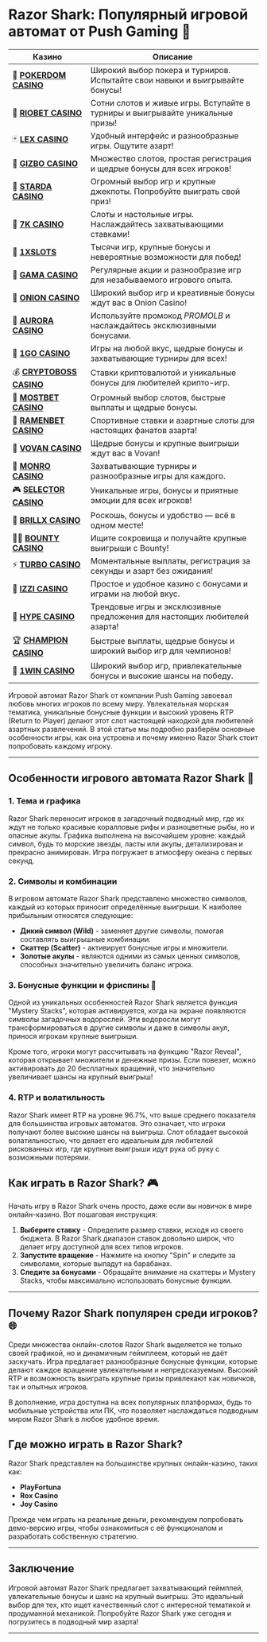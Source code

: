 # Razor Shark: Популярный игровой автомат от Push Gaming 🎰
| Казино | Описание |
|--------|----------|
| 🎲 **[POKERDOM CASINO](https://brandplay.link/Bxg7SC7H)** | Широкий выбор покера и турниров. Испытайте свои навыки и выигрывайте бонусы! |
| 🌟 **[RIOBET CASINO](https://brandplay.link/dtx89f2L)** | Сотни слотов и живые игры. Вступайте в турниры и выигрывайте уникальные призы! |
| 🃏 **[LEX CASINO](https://brandplay.link/2HFTmBc8)** | Удобный интерфейс и разнообразные игры. Ощутите азарт! |
| 🎰 **[GIZBO CASINO](https://gizbo-tea02.com/c8e962e89)** | Множество слотов, простая регистрация и щедрые бонусы для всех игроков! |
| 🌠 **[STARDA CASINO](https://brandplay.link/cpFQbWKn)** | Огромный выбор игр и крупные джекпоты. Попробуйте выиграть свой приз! |
| 🎲 **[7K CASINO](https://brandplay.link/dd46bNgD)** | Слоты и настольные игры. Наслаждайтесь захватывающими ставками! |
| 💎 **[1XSLOTS](https://brandplay.link/R4xfxqdm)** | Тысячи игр, крупные бонусы и невероятные возможности для побед! |
| 🎰 **[GAMA CASINO](https://brandplay.link/zrZpLFTP)** | Регулярные акции и разнообразие игр для незабываемого игрового опыта. |
| 🧅 **[ONION CASINO](https://obclk001-2d.top/click?offer_id=986&partner_id=10542&landing_id=1798&utm_medium=affiliate&sub_1=oncasino3)** | Широкий выбор игр и креативные бонусы ждут вас в Onion Casino! |
| 🌌 **[AURORA CASINO](https://10trafic-stat2.com/click/668546566bcc6313411604c7/6766/15114/subaccount?promocode=PROMOLB)** | Используйте промокод *PROMOLB* и наслаждайтесь эксклюзивными бонусами. |
| 🚀 **[1GO CASINO](https://1go-ircp01.com/ce015f410)** | Игры на любой вкус, щедрые бонусы и захватывающие турниры для всех! |
| 💰 **[CRYPTOBOSS CASINO](https://cryptobossc.online/d847bcfa9)** | Ставки криптовалютой и уникальные бонусы для любителей крипто-игр. |
| 🎲 **[MOSTBET CASINO](https://ktbtis024ifqfn0mst.com/beQs)** | Огромный выбор слотов, быстрые выплаты и щедрые бонусы. |
| 🍜 **[RAMENBET CASINO](https://get.saltyram.com/ru/registration?apkpop=0&partner=p24970p3296034p5526)** | Спортивные ставки и азартные слоты для настоящих фанатов азарта! |
| 🎉 **[VOVAN CASINO](https://vovan.site/d098ab058)** | Щедрые бонусы и крупные выигрыши ждут вас в Vovan! |
| 🎰 **[MONRO CASINO](https://mnr-ircp01.com/c3ce72a2c)** | Захватывающие турниры и разнообразные игры для каждого. |
| 🎮 **[SELECTOR CASINO](https://gosel.pl/SELVK)** | Уникальные игры, бонусы и приятные эмоции для всех игроков! |
| 💎 **[BRILLX CASINO](https://brillx.pub/BRIVK)** | Роскошь, бонусы и удобство — всё в одном месте! |
| 🏴‍☠️ **[BOUNTY CASINO](https://bounty-casino.de/BOVK)** | Ищите сокровища и получайте крупные выигрыши с Bounty! |
| ⚡ **[TURBO CASINO](https://turbo-casino.pro/TURVK)** | Моментальные выплаты, регистрация за секунды и азарт без ожидания! |
| 🧩 **[IZZI CASINO](https://izzi-fr03.com/ca7c8a7b7)** | Простое и удобное казино с бонусами и играми на любой вкус. |
| 🎉 **[HYPE CASINO](https://hypekaz.com/dc2f44ad0)** | Трендовые игры и эксклюзивные предложения для настоящих любителей азарта! |
| 🏆 **[CHAMPION CASINO](https://champcasino.ink/pobeda/doa-hats?p80412p305331p112c)** | Быстрые выплаты, щедрые бонусы и широкий выбор игр для чемпионов! |
| 🎰 **[1WIN CASINO](https://brandplay.link/6F5VqbyZ)** | Широкий выбор игр, привлекательные бонусы и высокие шансы на победу. |

Игровой автомат Razor Shark от компании Push Gaming завоевал любовь многих игроков по всему миру. Увлекательная морская тематика, уникальные бонусные функции и высокий уровень RTP (Return to Player) делают этот слот настоящей находкой для любителей азартных развлечений. В этой статье мы подробно разберём основные особенности игры, как она устроена и почему именно Razor Shark стоит попробовать каждому игроку.

---

## Особенности игрового автомата Razor Shark 🦈

### 1. Тема и графика

Razor Shark переносит игроков в загадочный подводный мир, где их ждут не только красивые коралловые рифы и разноцветные рыбы, но и опасные акулы. Графика выполнена на высочайшем уровне: каждый символ, будь то морские звезды, ласты или акулы, детализирован и прекрасно анимирован. Игра погружает в атмосферу океана с первых секунд.

### 2. Символы и комбинации

В игровом автомате Razor Shark представлено множество символов, каждый из которых приносит определённые выигрыши. К наиболее прибыльным относятся следующие:

- **Дикий символ (Wild)** - заменяет другие символы, помогая составлять выигрышные комбинации.
- **Скаттер (Scatter)** - активирует бонусные игры и множители.
- **Золотые акулы** - являются одними из самых ценных символов, способных значительно увеличить баланс игрока.

### 3. Бонусные функции и фриспины 🎁

Одной из уникальных особенностей Razor Shark является функция "Mystery Stacks", которая активируется, когда на экране появляются символы загадочных водорослей. Эти водоросли могут трансформироваться в другие символы и даже в символы акул, принося игрокам крупные выигрыши.

Кроме того, игроки могут рассчитывать на функцию "Razor Reveal", которая открывает множители и денежные призы. Если повезет, можно активировать до 20 бесплатных вращений, что значительно увеличивает шансы на крупный выигрыш!

### 4. RTP и волатильность

Razor Shark имеет RTP на уровне 96.7%, что выше среднего показателя для большинства игровых автоматов. Это означает, что игроки получают более высокие шансы на выигрыш. Слот обладает высокой волатильностью, что делает его идеальным для любителей рискованных игр, где крупные выигрыши идут рука об руку с возможными потерями.

## Как играть в Razor Shark? 🎮

Начать игру в Razor Shark очень просто, даже если вы новичок в мире онлайн-казино. Вот пошаговая инструкция:

1. **Выберите ставку** - Определите размер ставки, исходя из своего бюджета. В Razor Shark диапазон ставок довольно широк, что делает игру доступной для всех типов игроков.
2. **Запустите вращение** - Нажмите на кнопку "Spin" и следите за символами, которые выпадут на барабанах.
3. **Следите за бонусами** - Обращайте внимание на скаттеры и Mystery Stacks, чтобы максимально использовать бонусные функции.

---

## Почему Razor Shark популярен среди игроков? 🌐

Среди множества онлайн-слотов Razor Shark выделяется не только своей графикой, но и динамичным геймплеем, который не даёт заскучать. Игра предлагает разнообразные бонусные функции, которые делают каждое вращение увлекательным и непредсказуемым. Высокий RTP и возможность выиграть крупные призы привлекают как новичков, так и опытных игроков. 

В дополнение, игра доступна на всех популярных платформах, будь то мобильные устройства или ПК, что позволяет наслаждаться подводным миром Razor Shark в любое удобное время. 

## Где можно играть в Razor Shark?

Razor Shark представлен на большинстве крупных онлайн-казино, таких как:

- **PlayFortuna**
- **Rox Casino**
- **Joy Casino**

Прежде чем играть на реальные деньги, рекомендуем попробовать демо-версию игры, чтобы ознакомиться с её функционалом и разработать собственную стратегию.

---

## Заключение

Игровой автомат Razor Shark предлагает захватывающий геймплей, увлекательные бонусы и шанс на крупный выигрыш. Это идеальный выбор для тех, кто ищет качественный слот с интересной тематикой и продуманной механикой. Попробуйте Razor Shark уже сегодня и погрузитесь в подводный мир азарта!

---

